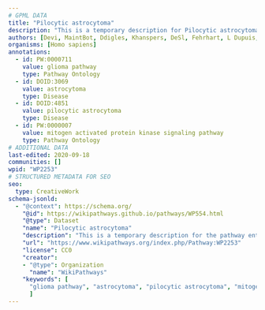 ```yaml
---
# GPML DATA
title: "Pilocytic astrocytoma"
description: "This is a temporary description for Pilocytic astrocytoma"
authors: [Devi, MaintBot, Ddigles, Khanspers, DeSl, Fehrhart, L Dupuis, Egonw]
organisms: [Homo sapiens]
annotations:
  - id: PW:0000711
    value: glioma pathway
    type: Pathway Ontology
  - id: DOID:3069
    value: astrocytoma
    type: Disease
  - id: DOID:4851
    value: pilocytic astrocytoma
    type: Disease
  - id: PW:0000007
    value: mitogen activated protein kinase signaling pathway
    type: Pathway Ontology
# ADDITIONAL DATA
last-edited: 2020-09-18
communities: []
wpid: "WP2253"
# STRUCTURED METADATA FOR SEO
seo:
  type: CreativeWork
schema-jsonld:
  - "@context": https://schema.org/
    "@id": https://wikipathways.github.io/pathways/WP554.html
    "@type": Dataset
    "name": "Pilocytic astrocytoma"
    "description": "This is a temporary description for the pathway entitled: Pilocytic astrocytoma"
    "url": "https://www.wikipathways.org/index.php/Pathway:WP2253"
    "license": CC0
    "creator":
    - "@type": Organization
      "name": "WikiPathways"
    "keywords": [
      "glioma pathway", "astrocytoma", "pilocytic astrocytoma", "mitogen activated protein kinase signaling pathway",
      ]
---
```

